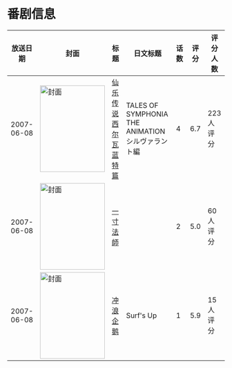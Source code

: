 # 番剧信息

|放送日期|封面|标题|日文标题|话数|评分|评分人数|
|---|---|---|---|---|---|---|
|2007-06-08|<img src="https://lain.bgm.tv/pic/cover/c/77/ed/3014_25323.jpg" alt="封面" style="width:150px;height:200px;object-fit:cover;">|[仙乐传说 西尔瓦蓝特篇](https://bangumi.tv/subject/3014)|TALES OF SYMPHONIA THE ANIMATION シルヴァラント編|4|6.7|223人评分|
|2007-06-08|<img src="https://bangumi.tv/img/no_icon_subject.png" alt="封面" style="width:150px;height:200px;object-fit:cover;">|[一寸法師](https://bangumi.tv/subject/74448)||2|5.0|60人评分|
|2007-06-08|<img src="https://lain.bgm.tv/pic/cover/c/fa/a2/113328_HnHm0.jpg" alt="封面" style="width:150px;height:200px;object-fit:cover;">|[冲浪企鹅](https://bangumi.tv/subject/113328)|Surf's Up|1|5.9|15人评分|
